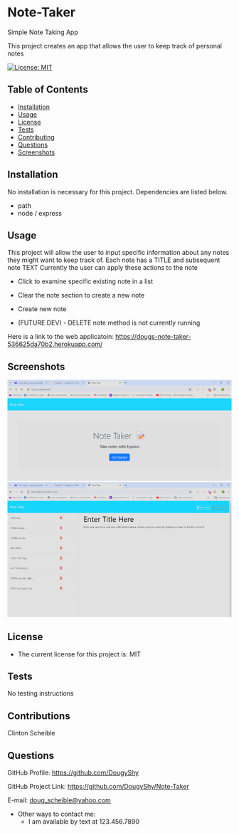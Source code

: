 # Note-Taker
Simple Note Taking App

This project creates an app that allows the user to keep track of personal notes

[![License: MIT](https://img.shields.io/badge/License-MIT-yellow.svg)](https://opensource.org/licenses/MIT)

## Table of Contents

  - [Installation](#installation)
  - [Usage](#usage)
  - [License](#license)
  - [Tests](#tests)
  - [Contributing](#contributions)
  - [Questions](#questions)
  - [Screenshots](#screenshots)

## Installation

No installation is necessary for this project. Dependencies are listed below.

  - path
  - node / express

## Usage

This project will allow the user to input specific information about any notes they might want to keep track of. Each note has a TITLE and subsequent note TEXT
Currently the user can apply these actions to the note

 - Click to examine specific existing note in a list
 - Clear the note section to create a new note 
 - Create new note

 - (FUTURE DEV) - DELETE note method is not currently running 

Here is a link to the web applicatoin: https://dougs-note-taker-536625da70b2.herokuapp.com/

## Screenshots

  ![Landing Page](public/assets/images/landingPage.png)
  ![Notes Page](public/assets/images/notesPage.png)
  

## License

 - The current license for this project is: MIT

## Tests

No testing instructions

## Contributions

Clinton Scheible

## Questions

GitHub Profile: https://github.com/DougyShy

GitHub Project Link: https://github.com/DougyShy/Note-Taker

E-mail: doug_scheible@yahoo.com

 - Other ways to contact me:
    - I am available by text at 123.456.7890